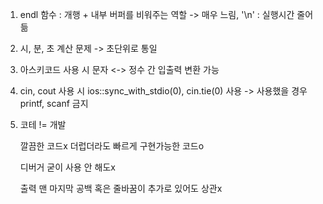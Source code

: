 1) endl 함수 : 개행 + 내부 버퍼를 비워주는 역할 -> 매우 느림, '\n' : 실행시간 줄어듦

2) 시, 분, 초 계산 문제 -> 초단위로 통일

3) 아스키코드 사용 시 문자 <-> 정수 간 입출력 변환 가능

4) cin, cout 사용 시 ios::sync_with_stdio(0), cin.tie(0) 사용 -> 사용했을 경우 printf, scanf 금지

5) 코테 != 개발
   
   깔끔한 코드x 더럽더라도 빠르게 구현가능한 코드o
   
   디버거 굳이 사용 안 해도x
   
   출력 맨 마지막 공백 혹은 줄바꿈이 추가로 있어도 상관x
   
   
